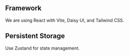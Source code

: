 ## Framework
We are using React with Vite, Daisy UI, and Tailwind CSS.

## Persistent Storage
Use Zustand for state management.